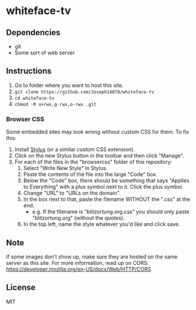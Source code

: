 # whiteface-tv

## Dependencies

- git
- Some sort of web server

## Instructions

1. Go to folder where you want to host this site.
2. ```git clone https://github.com/Joseph14078/whiteface-tv```
3. ```cd whiteface-tv```
4. ```chmod -R u+rwx,g-rwx,o-rwx .git```

### Browser CSS

Some embedded sites may look wrong without custom CSS for them. To fix this:

1. Install [Stylus](https://chrome.google.com/webstore/detail/stylus/clngdbkpkpeebahjckkjfobafhncgmne) (or a similar custom CSS extension).
2. Click on the new Stylus button in the toolbar and then click "Manage".
3. For each of the files in the "browsercss" folder of this repository:
    1. Select "Write New Style" in Stylus.
    2. Paste the contents of the file into the large "Code" box.
    3. Below the "Code" box, there should be something that says "Applies to Everything" with a plus symbol next to it. Click the plus symbol.
    4. Change "URL" to "URLs on the domain".
    5. In the box next to that, paste the filename WITHOUT the ".css" at the end.
        - e.g. If the filename is "blitzortung.org.css" you should only paste "blitzortung.org" (without the quotes).
    6. In the top left, name the style whatever you'd like and click save.

## Note

If some images don't show up, make sure they are hosted on the same server as this site.
For more information, read up on CORS: https://developer.mozilla.org/en-US/docs/Web/HTTP/CORS

## License

MIT
